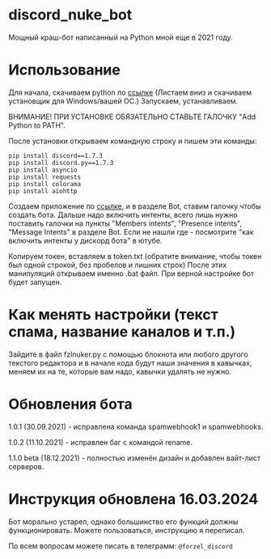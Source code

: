 # discord_nuke_bot
Мощный краш-бот написанный на Python мной еще в 2021 году.

# Использование
Для начала, скачиваем python по [ссылке](https://www.python.org/downloads/release/python-388/) (Листаем вниз и скачиваем установщик для Windows/вашей ОС.)
Запускаем, устанавливаем. 

ВНИМАНИЕ! ПРИ УСТАНОВКЕ ОБЯЗАТЕЛЬНО СТАВЬТЕ ГАЛОЧКУ "Add Python to PATH".

После установки открываем командную строку и пишем эти команды:
```
pip install discord==1.7.3
pip install discord.py==1.7.3
pip install asyncio
pip install requests
pip install colorama
pip install aiohttp
```

Создаем приложение по [ссылке](https://discord.com/developers), и в разделе Bot, ставим галочку чтобы создать бота. 
Дальше надо включить интенты, всего лишь нужно поставить галочки на пункты "Members intents", "Presence intents", "Message Intents" в разделе Bot. Если не нашли где - посмотрите "как включить интенты у дискорд бота" в ютубе.

Копируем токен, вставляем в token.txt (обратите внимание, чтобы токен был одной строкой, без пробелов и лишних строк)
После этих манипуляций открываем именно .bat файл. При верной настройке бот будет запущен.

# Как менять настройки (текст спама, название каналов и т.п.)
Зайдите в файл fzlnuker.py с помощью блокнота или любого другого текстого редактора и в начале кода будут наши значения в кавычках, меняем их на те, которые вам надо, кавычки удалять не нужно.

# Обновления бота
1.0.1 (30.09.2021) - исправлена команда spamwebhook1 и spamwebhooks.

1.0.2 (11.10.2021) - исправлен баг с командой rename.

1.1.0 beta (18.12.2021) - полностью изменён дизайн и добавлен вайт-лист серверов.

# Инструкция обновлена 16.03.2024
Бот морально устарел, однако большинство его функций должны функционировать. Можете пользоваться, инструкцию я переписал.

По всем вопросам можете писать в телеграмм: ```@forzel_discord```


